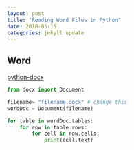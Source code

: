 ```yaml
---
layout: post
title: "Reading Word Files in Python"
date: 2018-05-15
categories: jekyll update
---
```

## Word

[python-docx](https://python-docx.readthedocs.io/en/latest/)

``` python
from docx import Document

filename= "filename.docx" # change this
wordDoc = Document(filename)

for table in wordDoc.tables:
    for row in table.rows:
        for cell in row.cells:
            print(cell.text)
```
